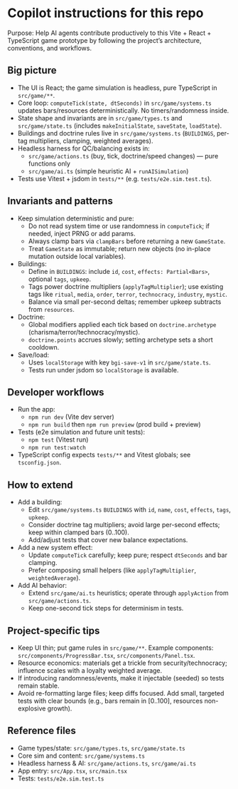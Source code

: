 # Copilot instructions for this repo

Purpose: Help AI agents contribute productively to this Vite + React + TypeScript game prototype by following the project’s architecture, conventions, and workflows.

## Big picture
- The UI is React; the game simulation is headless, pure TypeScript in `src/game/**`.
- Core loop: `computeTick(state, dtSeconds)` in `src/game/systems.ts` updates bars/resources deterministically. No timers/randomness inside.
- State shape and invariants are in `src/game/types.ts` and `src/game/state.ts` (includes `makeInitialState`, `saveState`, `loadState`).
- Buildings and doctrine rules live in `src/game/systems.ts` (`BUILDINGS`, per-tag multipliers, clamping, weighted averages).
- Headless harness for QC/balancing exists in:
  - `src/game/actions.ts` (buy, tick, doctrine/speed changes) — pure functions only
  - `src/game/ai.ts` (simple heuristic AI + `runAISimulation`)
- Tests use Vitest + jsdom in `tests/**` (e.g. `tests/e2e.sim.test.ts`).

## Invariants and patterns
- Keep simulation deterministic and pure:
  - Do not read system time or use randomness in `computeTick`; if needed, inject PRNG or add params.
  - Always clamp bars via `clampBars` before returning a new `GameState`.
  - Treat `GameState` as immutable; return new objects (no in-place mutation outside local variables).
- Buildings:
  - Define in `BUILDINGS`: include `id`, `cost`, `effects: Partial<Bars>`, optional `tags`, `upkeep`.
  - Tags power doctrine multipliers (`applyTagMultiplier`); use existing tags like `ritual`, `media`, `order`, `terror`, `technocracy`, `industry`, `mystic`.
  - Balance via small per-second deltas; remember upkeep subtracts from `resources`.
- Doctrine:
  - Global modifiers applied each tick based on `doctrine.archetype` (charisma/terror/technocracy/mystic).
  - `doctrine.points` accrues slowly; setting archetype sets a short cooldown.
- Save/load:
  - Uses `localStorage` with key `bgi-save-v1` in `src/game/state.ts`.
  - Tests run under jsdom so `localStorage` is available.

## Developer workflows
- Run the app:
  - `npm run dev` (Vite dev server)
  - `npm run build` then `npm run preview` (prod build + preview)
- Tests (e2e simulation and future unit tests):
  - `npm test` (Vitest run)
  - `npm run test:watch`
- TypeScript config expects `tests/**` and Vitest globals; see `tsconfig.json`.

## How to extend
- Add a building:
  - Edit `src/game/systems.ts` `BUILDINGS` with `id`, `name`, `cost`, `effects`, `tags`, `upkeep`.
  - Consider doctrine tag multipliers; avoid large per-second effects; keep within clamped bars (0..100).
  - Add/adjust tests that cover new balance expectations.
- Add a new system effect:
  - Update `computeTick` carefully; keep pure; respect `dtSeconds` and bar clamping.
  - Prefer composing small helpers (like `applyTagMultiplier`, `weightedAverage`).
- Add AI behavior:
  - Extend `src/game/ai.ts` heuristics; operate through `applyAction` from `src/game/actions.ts`.
  - Keep one-second tick steps for determinism in tests.

## Project-specific tips
- Keep UI thin; put game rules in `src/game/**`. Example components: `src/components/ProgressBar.tsx`, `src/components/Panel.tsx`.
- Resource economics: materials get a trickle from security/technocracy; influence scales with a loyalty weighted average.
- If introducing randomness/events, make it injectable (seeded) so tests remain stable.
- Avoid re-formatting large files; keep diffs focused. Add small, targeted tests with clear bounds (e.g., bars remain in [0..100], resources non-explosive growth).

## Reference files
- Game types/state: `src/game/types.ts`, `src/game/state.ts`
- Core sim and content: `src/game/systems.ts`
- Headless harness & AI: `src/game/actions.ts`, `src/game/ai.ts`
- App entry: `src/App.tsx`, `src/main.tsx`
- Tests: `tests/e2e.sim.test.ts`
